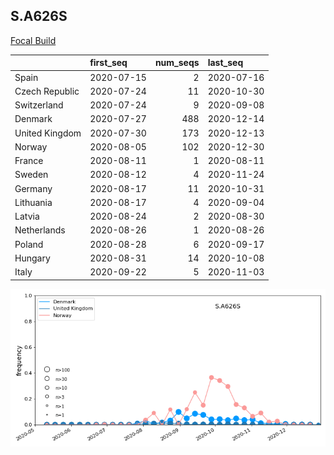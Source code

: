 

## S.A626S
[Focal Build](https://nextstrain.org/groups/neherlab/ncov/S.A626S?f_region=Europe)

|                | first_seq   |   num_seqs | last_seq   |
|:---------------|:------------|-----------:|:-----------|
| Spain          | 2020-07-15  |          2 | 2020-07-16 |
| Czech Republic | 2020-07-24  |         11 | 2020-10-30 |
| Switzerland    | 2020-07-24  |          9 | 2020-09-08 |
| Denmark        | 2020-07-27  |        488 | 2020-12-14 |
| United Kingdom | 2020-07-30  |        173 | 2020-12-13 |
| Norway         | 2020-08-05  |        102 | 2020-12-30 |
| France         | 2020-08-11  |          1 | 2020-08-11 |
| Sweden         | 2020-08-12  |          4 | 2020-11-24 |
| Germany        | 2020-08-17  |         11 | 2020-10-31 |
| Lithuania      | 2020-08-17  |          4 | 2020-09-04 |
| Latvia         | 2020-08-24  |          2 | 2020-08-30 |
| Netherlands    | 2020-08-26  |          1 | 2020-08-26 |
| Poland         | 2020-08-28  |          6 | 2020-09-17 |
| Hungary        | 2020-08-31  |         14 | 2020-10-08 |
| Italy          | 2020-09-22  |          5 | 2020-11-03 |

![Overall trends S.A626S](/overall_trends_figures/overall_trends_S.A626S.png)